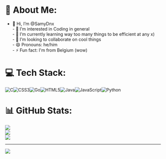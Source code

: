 # 💫 About Me:
- 👋 Hi, I’m @SamyDnx<br>- 👀 I’m interested in Coding in general<br>- 🌱 I’m currently learning way too many things to be efficient at any x)<br>- 💞️ I’m looking to collaborate on cool things<br>- 😄 Pronouns: he/him<br>- ⚡ Fun fact: I'm from Belgium (wow)


# 💻 Tech Stack:
![C](https://img.shields.io/badge/c-%2300599C.svg?style=for-the-badge&logo=c&logoColor=white)![CSS3](https://img.shields.io/badge/css3-%231572B6.svg?style=for-the-badge&logo=css3&logoColor=white)![Go](https://img.shields.io/badge/go-%2300ADD8.svg?style=for-the-badge&logo=go&logoColor=white)![HTML5](https://img.shields.io/badge/html5-%23E34F26.svg?style=for-the-badge&logo=html5&logoColor=white)![Java](https://img.shields.io/badge/java-%23ED8B00.svg?style=for-the-badge&logo=openjdk&logoColor=white)![JavaScript](https://img.shields.io/badge/javascript-%23323330.svg?style=for-the-badge&logo=javascript&logoColor=%23F7DF1E)![Python](https://img.shields.io/badge/python-3670A0?style=for-the-badge&logo=python&logoColor=ffdd54)
# 📊 GitHub Stats:
![](https://github-readme-stats.vercel.app/api?username=SamyDnx&theme=dark&hide_border=false&include_all_commits=false&count_private=false)<br/>
![](https://github-readme-streak-stats.herokuapp.com/?user=SamyDnx&theme=dark&hide_border=false)<br/>
![](https://github-readme-stats.vercel.app/api/top-langs/?username=SamyDnx&theme=dark&hide_border=false&include_all_commits=false&count_private=false&layout=compact)

---
[![](https://visitcount.itsvg.in/api?id=SamyDnx&icon=0&color=0)](https://visitcount.itsvg.in)

<!-- Proudly created with GPRM ( https://gprm.itsvg.in ) -->
